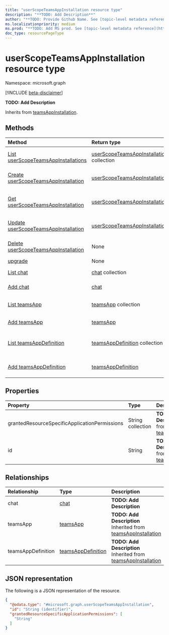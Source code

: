 ```yaml
---
title: "userScopeTeamsAppInstallation resource type"
description: "**TODO: Add Description**"
author: "**TODO: Provide Github Name. See [topic-level metadata reference](https://msgo.azurewebsites.net/add/document/guidelines/metadata.html#topic-level-metadata)**"
ms.localizationpriority: medium
ms.prod: "**TODO: Add MS prod. See [topic-level metadata reference](https://msgo.azurewebsites.net/add/document/guidelines/metadata.html#topic-level-metadata)**"
doc_type: resourcePageType
---
```


# userScopeTeamsAppInstallation resource type

Namespace: microsoft.graph

[!INCLUDE [beta-disclaimer](../../includes/beta-disclaimer.md)]

**TODO: Add Description**


Inherits from [teamsAppInstallation](../resources/teamsappinstallation.md).

## Methods
|Method|Return type|Description|
|:---|:---|:---|
|[List userScopeTeamsAppInstallations](../api/userscopeteamsappinstallation-list.md)|[userScopeTeamsAppInstallation](../resources/userscopeteamsappinstallation.md) collection|Get a list of the [userScopeTeamsAppInstallation](../resources/userscopeteamsappinstallation.md) objects and their properties.|
|[Create userScopeTeamsAppInstallation](../api/userscopeteamsappinstallation-create.md)|[userScopeTeamsAppInstallation](../resources/userscopeteamsappinstallation.md)|Create a new [userScopeTeamsAppInstallation](../resources/userscopeteamsappinstallation.md) object.|
|[Get userScopeTeamsAppInstallation](../api/userscopeteamsappinstallation-get.md)|[userScopeTeamsAppInstallation](../resources/userscopeteamsappinstallation.md)|Read the properties and relationships of a [userScopeTeamsAppInstallation](../resources/userscopeteamsappinstallation.md) object.|
|[Update userScopeTeamsAppInstallation](../api/userscopeteamsappinstallation-update.md)|[userScopeTeamsAppInstallation](../resources/userscopeteamsappinstallation.md)|Update the properties of a [userScopeTeamsAppInstallation](../resources/userscopeteamsappinstallation.md) object.|
|[Delete userScopeTeamsAppInstallation](../api/userscopeteamsappinstallation-delete.md)|None|Deletes a [userScopeTeamsAppInstallation](../resources/userscopeteamsappinstallation.md) object.|
|[upgrade](../api/userscopeteamsappinstallation-upgrade.md)|None|**TODO: Add Description**|
|[List chat](../api/userscopeteamsappinstallation-list-chat.md)|[chat](../resources/chat.md) collection|Get the chat resources from the chat navigation property.|
|[Add chat](../api/userscopeteamsappinstallation-post-chat.md)|[chat](../resources/chat.md)|Add chat by posting to the chat collection.|
|[List teamsApp](../api/userscopeteamsappinstallation-list-teamsapp.md)|[teamsApp](../resources/teamsapp.md) collection|Get the teamsApp resources from the teamsApp navigation property.|
|[Add teamsApp](../api/userscopeteamsappinstallation-post-teamsapp.md)|[teamsApp](../resources/teamsapp.md)|Add teamsApp by posting to the teamsApp collection.|
|[List teamsAppDefinition](../api/userscopeteamsappinstallation-list-teamsappdefinition.md)|[teamsAppDefinition](../resources/teamsappdefinition.md) collection|Get the teamsAppDefinition resources from the teamsAppDefinition navigation property.|
|[Add teamsAppDefinition](../api/userscopeteamsappinstallation-post-teamsappdefinition.md)|[teamsAppDefinition](../resources/teamsappdefinition.md)|Add teamsAppDefinition by posting to the teamsAppDefinition collection.|

## Properties
|Property|Type|Description|
|:---|:---|:---|
|grantedResourceSpecificApplicationPermissions|String collection|**TODO: Add Description** Inherited from [teamsAppInstallation](../resources/teamsappinstallation.md).|
|id|String|**TODO: Add Description** Inherited from [teamsAppInstallation](../resources/teamsappinstallation.md).|

## Relationships
|Relationship|Type|Description|
|:---|:---|:---|
|chat|[chat](../resources/chat.md)|**TODO: Add Description**|
|teamsApp|[teamsApp](../resources/teamsapp.md)|**TODO: Add Description** Inherited from [teamsAppInstallation](../resources/teamsappinstallation.md)|
|teamsAppDefinition|[teamsAppDefinition](../resources/teamsappdefinition.md)|**TODO: Add Description** Inherited from [teamsAppInstallation](../resources/teamsappinstallation.md)|

## JSON representation
The following is a JSON representation of the resource.
<!-- {
  "blockType": "resource",
  "keyProperty": "id",
  "@odata.type": "microsoft.graph.userScopeTeamsAppInstallation",
  "baseType": "Microsoft.Teams.GraphSvc.teamsAppInstallation",
  "openType": false
}
-->
``` json
{
  "@odata.type": "#microsoft.graph.userScopeTeamsAppInstallation",
  "id": "String (identifier)",
  "grantedResourceSpecificApplicationPermissions": [
    "String"
  ]
}
```


